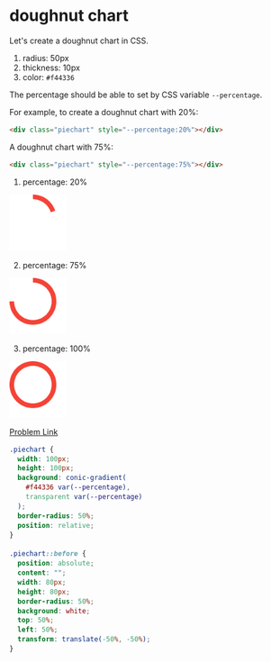 # doughnut chart

Let's create a doughnut chart in CSS.

1. radius: 50px
2. thickness: 10px
3. color: `#f44336`

The percentage should be able to set by CSS variable `--percentage`.

For example, to create a doughnut chart with 20%:

```html
<div class="piechart" style="--percentage:20%"></div>
```

A doughnut chart with 75%:

```html
<div class="piechart" style="--percentage:75%"></div>
```

1. percentage: 20%

<img src="./assets/015-1.png" width="100">

2. percentage: 75%

<img src="./assets/015-2.png" width="100">

3. percentage: 100%

<img src="./assets/015-3.png" width="100">

[Problem Link](https://bigfrontend.dev/css/doughnut-chart)

```css
.piechart {
  width: 100px;
  height: 100px;
  background: conic-gradient(
    #f44336 var(--percentage),
    transparent var(--percentage)
  );
  border-radius: 50%;
  position: relative;
}

.piechart::before {
  position: absolute;
  content: "";
  width: 80px;
  height: 80px;
  border-radius: 50%;
  background: white;
  top: 50%;
  left: 50%;
  transform: translate(-50%, -50%);
}
```

